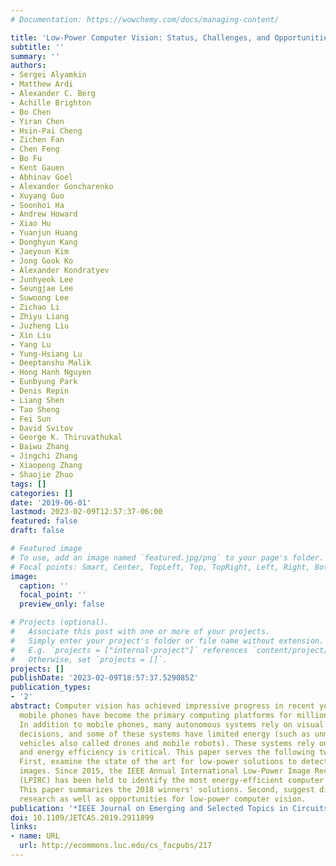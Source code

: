 ```yaml
---
# Documentation: https://wowchemy.com/docs/managing-content/

title: 'Low-Power Computer Vision: Status, Challenges, and Opportunities'
subtitle: ''
summary: ''
authors:
- Sergei Alyamkin
- Matthew Ardi
- Alexander C. Berg
- Achille Brighton
- Bo Chen
- Yiran Chen
- Hsin-Pai Cheng
- Zichen Fan
- Chen Feng
- Bo Fu
- Kent Gauen
- Abhinav Goel
- Alexander Goncharenko
- Xuyang Guo
- Soonhoi Ha
- Andrew Howard
- Xiao Hu
- Yuanjun Huang
- Donghyun Kang
- Jaeyoun Kim
- Jong Gook Ko
- Alexander Kondratyev
- Junhyeok Lee
- Seungjae Lee
- Suwoong Lee
- Zichao Li
- Zhiyu Liang
- Juzheng Liu
- Xin Liu
- Yang Lu
- Yung-Hsiang Lu
- Deeptanshu Malik
- Hong Hanh Nguyen
- Eunbyung Park
- Denis Repin
- Liang Shen
- Tao Sheng
- Fei Sun
- David Svitov
- George K. Thiruvathukal
- Baiwu Zhang
- Jingchi Zhang
- Xiaopeng Zhang
- Shaojie Zhuo
tags: []
categories: []
date: '2019-06-01'
lastmod: 2023-02-09T12:57:37-06:00
featured: false
draft: false

# Featured image
# To use, add an image named `featured.jpg/png` to your page's folder.
# Focal points: Smart, Center, TopLeft, Top, TopRight, Left, Right, BottomLeft, Bottom, BottomRight.
image:
  caption: ''
  focal_point: ''
  preview_only: false

# Projects (optional).
#   Associate this post with one or more of your projects.
#   Simply enter your project's folder or file name without extension.
#   E.g. `projects = ["internal-project"]` references `content/project/deep-learning/index.md`.
#   Otherwise, set `projects = []`.
projects: []
publishDate: '2023-02-09T18:57:37.529085Z'
publication_types:
- '2'
abstract: Computer vision has achieved impressive progress in recent years. Meanwhile,
  mobile phones have become the primary computing platforms for millions of people.
  In addition to mobile phones, many autonomous systems rely on visual data for making
  decisions, and some of these systems have limited energy (such as unmanned aerial
  vehicles also called drones and mobile robots). These systems rely on batteries,
  and energy efficiency is critical. This paper serves the following two main purposes.
  First, examine the state of the art for low-power solutions to detect objects in
  images. Since 2015, the IEEE Annual International Low-Power Image Recognition Challenge
  (LPIRC) has been held to identify the most energy-efficient computer vision solutions.
  This paper summarizes the 2018 winners' solutions. Second, suggest directions for
  research as well as opportunities for low-power computer vision.
publication: '*IEEE Journal on Emerging and Selected Topics in Circuits and Systems*'
doi: 10.1109/JETCAS.2019.2911899
links:
- name: URL
  url: http://ecommons.luc.edu/cs_facpubs/217
---
```

